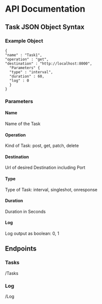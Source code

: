 # API Documentation

## Task JSON Object Syntax
### Example Object
```
{
"name" : "Task1",
"operation" : "get",
"destination" : "http://localhost:8000",
  "Parameters" {
  "type" : "interval",
  "duration" : 60,
  "log" : 0
  }
}
```
### Parameters
#### Name
Name of the Task
#### Operation
Kind of Task: post, get, patch, delete
#### Destination
Url of desired Destination including Port
#### Type
Type of Task: interval, singleshot, onresponse
#### Duration
Duration in Seconds
#### Log
Log output as boolean: 0, 1

## Endpoints
### Tasks
/Tasks
### Log
/Log